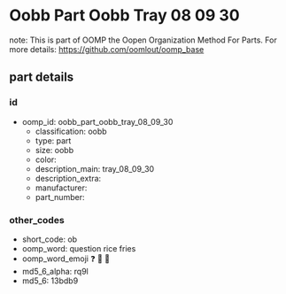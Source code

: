 # Oobb Part Oobb Tray 08 09 30  

note: This is part of OOMP the Oopen Organization Method For Parts. For more details: https://github.com/oomlout/oomp_base

##  part details





### id
* oomp_id: oobb_part_oobb_tray_08_09_30
  * classification: oobb
  * type: part
  * size: oobb
  * color: 
  * description_main: tray_08_09_30
  * description_extra: 
  * manufacturer: 
  * part_number: 

### other_codes
* short_code: ob
* oomp_word: question rice fries
* oomp_word_emoji :question: :rice: :fries:
* md5_6_alpha: rq9l
* md5_6: 13bdb9